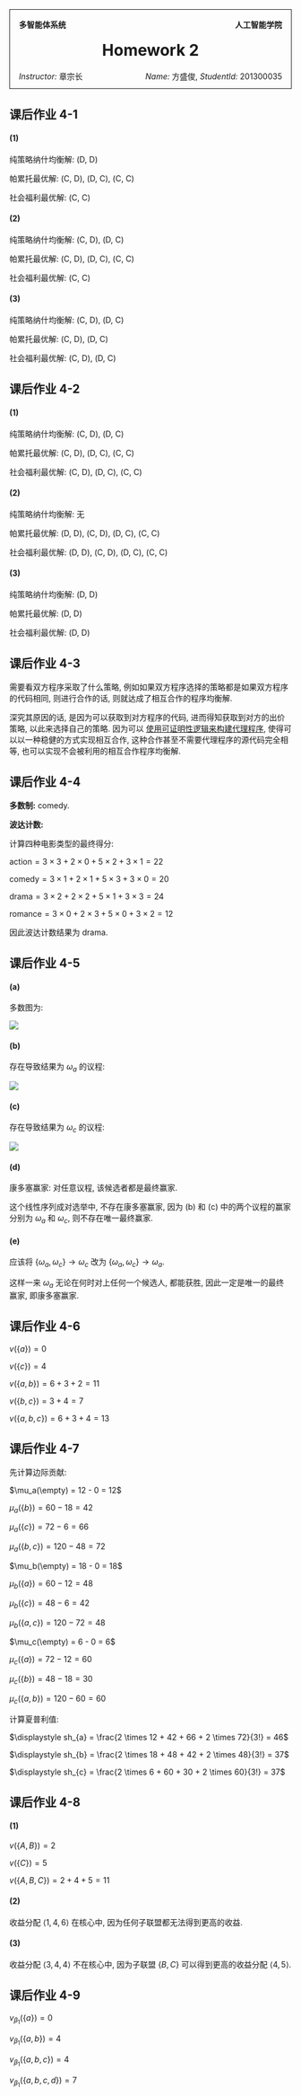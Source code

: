 <style>
.title-box {
    border-style: solid;
    border-width: 1px;
    padding: 16px;
    padding-bottom: 32px;
}
</style>

<div class="title-box">
    <div>
        <b style="float: left;">多智能体系统</b>
        <b style="float: right;">人工智能学院</b>
    </div>
    <h1 style="text-align: center;">Homework 2</h1>
    <div>
        <span style="float: left;"><i>Instructor:</i> 章宗长</span>
        <span style="float: right;"><i>Name:</i> 方盛俊, <i>StudentId:</i> 201300035</span>
    </div>
</div>


## 课后作业 4-1

#### (1)

纯策略纳什均衡解: (D, D)

帕累托最优解: (C, D), (D, C), (C, C)

社会福利最优解: (C, C)


#### (2)

纯策略纳什均衡解: (C, D), (D, C)

帕累托最优解: (C, D), (D, C), (C, C)

社会福利最优解: (C, C)


#### (3)

纯策略纳什均衡解: (C, D), (D, C)

帕累托最优解: (C, D), (D, C)

社会福利最优解: (C, D), (D, C)



## 课后作业 4-2

#### (1)

纯策略纳什均衡解: (C, D), (D, C)

帕累托最优解: (C, D), (D, C), (C, C)

社会福利最优解: (C, D), (D, C), (C, C)


#### (2)

纯策略纳什均衡解: 无

帕累托最优解: (D, D), (C, D), (D, C), (C, C)

社会福利最优解: (D, D), (C, D), (D, C), (C, C)


#### (3)

纯策略纳什均衡解: (D, D)

帕累托最优解: (D, D)

社会福利最优解: (D, D)



## 课后作业 4-3

需要看双方程序采取了什么策略, 例如如果双方程序选择的策略都是如果双方程序的代码相同, 则进行合作的话, 则就达成了相互合作的程序均衡解.

深究其原因的话, 是因为可以获取到对方程序的代码, 进而得知获取到对方的出价策略, 以此来选择自己的策略. 因为可以 [使用可证明性逻辑来构建代理程序](https://arxiv.org/abs/1401.5577), 使得可以以一种稳健的方式实现相互合作, 这种合作甚至不需要代理程序的源代码完全相等, 也可以实现不会被利用的相互合作程序均衡解.



## 课后作业 4-4

**多数制:** comedy.

**波达计数:**

计算四种电影类型的最终得分:

$\text{action} = 3 \times 3 + 2 \times 0 + 5 \times 2 + 3 \times 1 = 22$

$\text{comedy} = 3 \times 1 + 2 \times 1 + 5 \times 3 + 3 \times 0 = 20$

$\text{drama} = 3 \times 2 + 2 \times 2 + 5 \times 1 + 3 \times 3 = 24$

$\text{romance} = 3 \times 0 + 2 \times 3 + 5 \times 0 + 3 \times 2 = 12$

因此波达计数结果为 drama.



## 课后作业 4-5

#### (a)

多数图为:

![](./images/4-5-a.png)


#### (b)

存在导致结果为 $\omega_a$ 的议程:

![](./images/4-5-b.png)


#### (c)

存在导致结果为 $\omega_c$ 的议程:

![](./images/4-5-c.png)


#### (d)

康多塞赢家: 对任意议程, 该候选者都是最终赢家.

这个线性序列成对选举中, 不存在康多塞赢家, 因为 (b) 和 (c) 中的两个议程的赢家分别为 $\omega_a$ 和 $\omega_c$, 则不存在唯一最终赢家.


#### (e)

应该将 $\{ \omega_a, \omega_c \} \rightarrow \omega_c$ 改为 $\{ \omega_a, \omega_c \} \rightarrow \omega_a$.

这样一来 $\omega_a$ 无论在何时对上任何一个候选人, 都能获胜, 因此一定是唯一的最终赢家, 即康多塞赢家.




## 课后作业 4-6

$v(\{ a \}) = 0$

$v(\{ c \}) = 4$

$v(\{ a, b \}) = 6 + 3 + 2 = 11$

$v(\{ b, c \}) = 3 + 4 = 7$

$v(\{ a, b, c \}) = 6 + 3 + 4 = 13$



## 课后作业 4-7

先计算边际贡献:

$\mu_a(\empty) = 12 - 0 = 12$

$\mu_a(\{ b \}) = 60 - 18 = 42$

$\mu_a(\{ c \}) = 72 - 6 = 66$

$\mu_a(\{ b, c \}) = 120 - 48 = 72$

$\mu_b(\empty) = 18 - 0 = 18$

$\mu_b(\{ a \}) = 60 - 12 = 48$

$\mu_b(\{ c \}) = 48 - 6 = 42$

$\mu_b(\{ a, c \}) = 120 - 72 = 48$

$\mu_c(\empty) = 6 - 0 = 6$

$\mu_c(\{ a \}) = 72 - 12 = 60$

$\mu_c(\{ b \}) = 48 - 18 = 30$

$\mu_c(\{ a, b \}) = 120 - 60 = 60$

计算夏普利值:

$\displaystyle sh_{a} = \frac{2 \times 12 + 42 + 66 + 2 \times 72}{3!} = 46$

$\displaystyle sh_{b} = \frac{2 \times 18 + 48 + 42 + 2 \times 48}{3!} = 37$

$\displaystyle sh_{c} = \frac{2 \times 6 + 60 + 30 + 2 \times 60}{3!} = 37$



## 课后作业 4-8

#### (1)

$v(\{ A, B \}) = 2$

$v(\{ C \}) = 5$

$v(\{ A, B, C \}) = 2 + 4 + 5 = 11$


#### (2)

收益分配 $\left<1, 4, 6 \right>$ 在核心中, 因为任何子联盟都无法得到更高的收益.


#### (3)

收益分配 $\left<3, 4, 4 \right>$ 不在核心中, 因为子联盟 $\{ B, C \}$ 可以得到更高的收益分配 $\left<4, 5 \right>$.


## 课后作业 4-9

$v_{\beta_1}(\{ a \}) = 0$

$v_{\beta_1}(\{ a, b \}) = 4$

$v_{\beta_1}(\{ a, b, c \}) = 4$

$v_{\beta_1}(\{ a, b, c, d \}) = 7$


